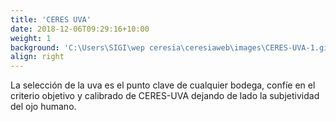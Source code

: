 ```yaml
---
title: 'CERES UVA'
date: 2018-12-06T09:29:16+10:00
weight: 1
background: 'C:\Users\SIGI\wep ceresia\ceresiaweb\images\CERES-UVA-1.gif'
align: right
---
```




La selección de la uva es el punto clave de cualquier bodega, confíe en el criterio objetivo y calibrado de CERES-UVA dejando de lado la subjetividad del ojo humano.
